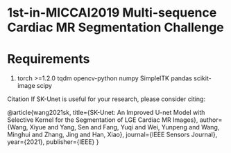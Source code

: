 # 1st-in-MICCAI2019 Multi-sequence Cardiac MR Segmentation Challenge
# Requirements
1. torch >=1.2.0
tqdm
opencv-python
numpy
SimpleITK
pandas
scikit-image
scipy










Citation
If SK-Unet is useful for your research, please consider citing:

@article{wang2021sk,
  title={SK-Unet: An Improved U-net Model with Selective Kernel for the Segmentation of LGE Cardiac MR Images},
  author={Wang, Xiyue and Yang, Sen and Fang, Yuqi and Wei, Yunpeng and Wang, Minghui and Zhang, Jing and Han, Xiao},
  journal={IEEE Sensors Journal},
  year={2021},
  publisher={IEEE}
}

